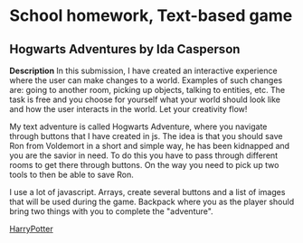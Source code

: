 # School homework, Text-based game

## Hogwarts Adventures by Ida Casperson

**Description**
In this submission, I have created an interactive experience where the user can make changes to a world. Examples of such changes are: going to another room, picking up objects, talking to entities, etc. The task is free and you choose for yourself what your world should look like and how the user interacts in the world. Let your creativity flow!

My text adventure is called Hogwarts Adventure, where you navigate through buttons that I have created in js.
The idea is that you should save Ron from Voldemort in a short and simple way, he has been kidnapped and you are the savior in need. To do this you have to pass through different rooms to get there through buttons. On the way you need to pick up two tools to then be able to save Ron.

I use a lot of javascript. Arrays, create several buttons and a list of images that will be used during the game. Backpack where you as the player should bring two things with you to complete the "adventure".

[HarryPotter](https://iiddaa96.github.io/Text-adventure-HarryPotter/)
